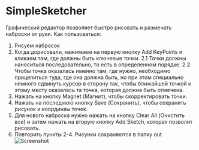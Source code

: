 # SimpleSketcher
Графический редактор позволяет быстро рисовать и размечать наброски от руки. 
Как пользоваться:
1. Рисуем набросок
2. Когда дорисовали, нажимаем на первую кнопку Add KeyPoints и кликаем там, где должны быть ключевые точки. 
2.1 Точки должны наноситься последовательно, то есть в определенном порядке. 
2.2 Чтобы точка оказалась именно там, где нужно, необходимо прицелиться туда, где она должна быть, но при этом специально немного сдвинуть курсор в сторону так, чтобы ближайшей точкой к этому месту оказалась та точка, которая должна быть отмечена.
3. Нажать на кнопку Magnet (Магнит), чтобы скорректировать точки.
4. Нажать на последнюю кнопку Save (Сохранить), чтобы сохранить рисунок и координаы точек.
5. Для нового наброска нужно нажать на кнопку Clear All (Очистить все) и затем нажать на вторую кнопку Add Sketch, которая позволит рисовать.
6. Повторить пункты 2-4.
Рисунки сохраняются в папку out
![Screenshot](https://sun9-69.userapi.com/impg/SigHcjxK0lGjtbBG-hBwF2eGglkbwvZvHwREkQ/QVPqZBeNTr0.jpg?size=568x639&quality=96&proxy=1&sign=a0967b1a8e1a0e75b75d464246869fe7&type=album)
